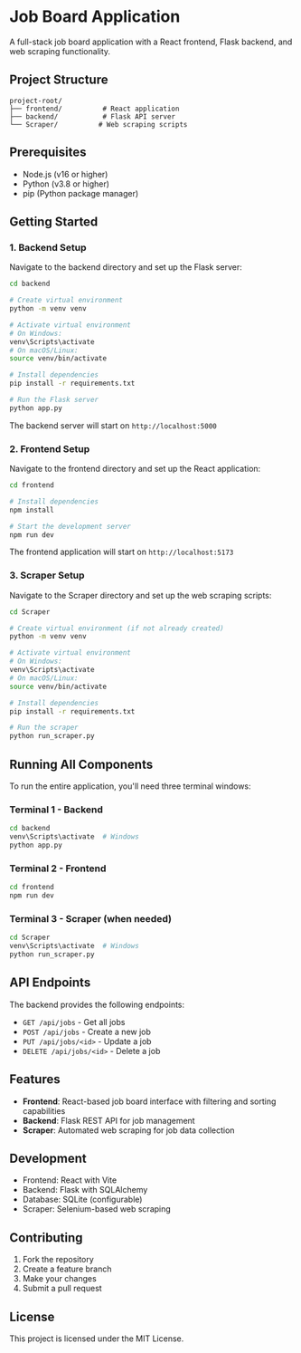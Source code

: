 # Job Board Application

A full-stack job board application with a React frontend, Flask backend, and web scraping functionality.

## Project Structure

```
project-root/
├── frontend/          # React application
├── backend/           # Flask API server
└── Scraper/          # Web scraping scripts
```

## Prerequisites

- Node.js (v16 or higher)
- Python (v3.8 or higher)
- pip (Python package manager)

## Getting Started

### 1. Backend Setup

Navigate to the backend directory and set up the Flask server:

```bash
cd backend

# Create virtual environment
python -m venv venv

# Activate virtual environment
# On Windows:
venv\Scripts\activate
# On macOS/Linux:
source venv/bin/activate

# Install dependencies
pip install -r requirements.txt

# Run the Flask server
python app.py
```

The backend server will start on `http://localhost:5000`

### 2. Frontend Setup

Navigate to the frontend directory and set up the React application:

```bash
cd frontend

# Install dependencies
npm install

# Start the development server
npm run dev
```

The frontend application will start on `http://localhost:5173`

### 3. Scraper Setup

Navigate to the Scraper directory and set up the web scraping scripts:

```bash
cd Scraper

# Create virtual environment (if not already created)
python -m venv venv

# Activate virtual environment
# On Windows:
venv\Scripts\activate
# On macOS/Linux:
source venv/bin/activate

# Install dependencies
pip install -r requirements.txt

# Run the scraper
python run_scraper.py
```

## Running All Components

To run the entire application, you'll need three terminal windows:

### Terminal 1 - Backend
```bash
cd backend
venv\Scripts\activate  # Windows
python app.py
```

### Terminal 2 - Frontend
```bash
cd frontend
npm run dev
```

### Terminal 3 - Scraper (when needed)
```bash
cd Scraper
venv\Scripts\activate  # Windows
python run_scraper.py
```

## API Endpoints

The backend provides the following endpoints:

- `GET /api/jobs` - Get all jobs
- `POST /api/jobs` - Create a new job
- `PUT /api/jobs/<id>` - Update a job
- `DELETE /api/jobs/<id>` - Delete a job

## Features

- **Frontend**: React-based job board interface with filtering and sorting capabilities
- **Backend**: Flask REST API for job management
- **Scraper**: Automated web scraping for job data collection

## Development

- Frontend: React with Vite
- Backend: Flask with SQLAlchemy
- Database: SQLite (configurable)
- Scraper: Selenium-based web scraping

## Contributing

1. Fork the repository
2. Create a feature branch
3. Make your changes
4. Submit a pull request

## License

This project is licensed under the MIT License. 